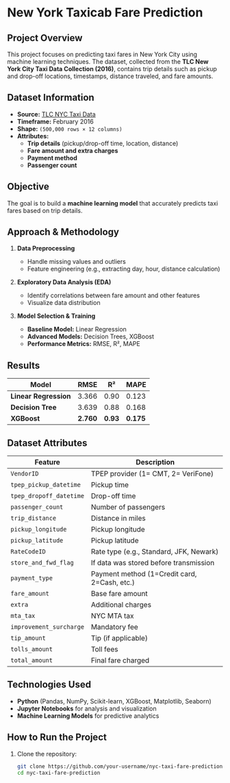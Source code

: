 
# **New York Taxicab Fare Prediction**  

## **Project Overview**  
This project focuses on predicting taxi fares in New York City using machine learning techniques. The dataset, collected from the **TLC New York City Taxi Data Collection (2016)**, contains trip details such as pickup and drop-off locations, timestamps, distance traveled, and fare amounts.  

## **Dataset Information**  
- **Source:** [TLC NYC Taxi Data](https://www.nyc.gov/site/tlc/about/tlc-trip-record-data.page)  
- **Timeframe:** February 2016  
- **Shape:** `(500,000 rows × 12 columns)`  
- **Attributes:**  
  - **Trip details** (pickup/drop-off time, location, distance)  
  - **Fare amount and extra charges**  
  - **Payment method**  
  - **Passenger count**  

## **Objective**  
The goal is to build a **machine learning model** that accurately predicts taxi fares based on trip details.  

## **Approach & Methodology**  
1. **Data Preprocessing**  
   - Handle missing values and outliers  
   - Feature engineering (e.g., extracting day, hour, distance calculation)  

2. **Exploratory Data Analysis (EDA)**  
   - Identify correlations between fare amount and other features  
   - Visualize data distribution  

3. **Model Selection & Training**  
   - **Baseline Model:** Linear Regression  
   - **Advanced Models:** Decision Trees, XGBoost  
   - **Performance Metrics:** RMSE, R², MAPE  

## **Results**  
| Model | RMSE | R² | MAPE |  
|-----------------|------|------|------|  
| **Linear Regression** | 3.366 | 0.90 | 0.123 |  
| **Decision Tree** | 3.639 | 0.88 | 0.168 |  
| **XGBoost** | **2.760** | **0.93** | **0.175** |  

## **Dataset Attributes**  
| Feature | Description |  
|----------------|-----------------------------------------------------------------|  
| `VendorID` | TPEP provider (1= CMT, 2= VeriFone) |  
| `tpep_pickup_datetime` | Pickup time |  
| `tpep_dropoff_datetime` | Drop-off time |  
| `passenger_count` | Number of passengers |  
| `trip_distance` | Distance in miles |  
| `pickup_longitude` | Pickup longitude |  
| `pickup_latitude` | Pickup latitude |  
| `RateCodeID` | Rate type (e.g., Standard, JFK, Newark) |  
| `store_and_fwd_flag` | If data was stored before transmission |  
| `payment_type` | Payment method (1=Credit card, 2=Cash, etc.) |  
| `fare_amount` | Base fare amount |  
| `extra` | Additional charges |  
| `mta_tax` | NYC MTA tax |  
| `improvement_surcharge` | Mandatory fee |  
| `tip_amount` | Tip (if applicable) |  
| `tolls_amount` | Toll fees |  
| `total_amount` | Final fare charged |  

## **Technologies Used**  
- **Python** (Pandas, NumPy, Scikit-learn, XGBoost, Matplotlib, Seaborn)  
- **Jupyter Notebooks** for analysis and visualization  
- **Machine Learning Models** for predictive analytics  

## **How to Run the Project**  
1. Clone the repository:  
   ```bash
   git clone https://github.com/your-username/nyc-taxi-fare-prediction.git
   cd nyc-taxi-fare-prediction
